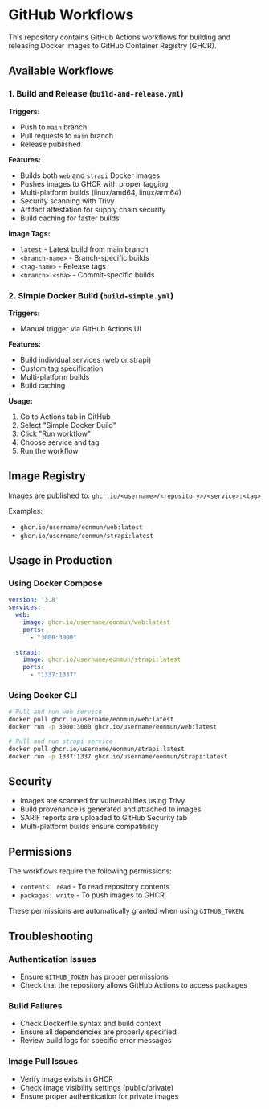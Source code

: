 # GitHub Workflows

This repository contains GitHub Actions workflows for building and releasing Docker images to GitHub Container Registry (GHCR).

## Available Workflows

### 1. Build and Release (`build-and-release.yml`)

**Triggers:**
- Push to `main` branch
- Pull requests to `main` branch  
- Release published

**Features:**
- Builds both `web` and `strapi` Docker images
- Pushes images to GHCR with proper tagging
- Multi-platform builds (linux/amd64, linux/arm64)
- Security scanning with Trivy
- Artifact attestation for supply chain security
- Build caching for faster builds

**Image Tags:**
- `latest` - Latest build from main branch
- `<branch-name>` - Branch-specific builds
- `<tag-name>` - Release tags
- `<branch>-<sha>` - Commit-specific builds

### 2. Simple Docker Build (`build-simple.yml`)

**Triggers:**
- Manual trigger via GitHub Actions UI

**Features:**
- Build individual services (web or strapi)
- Custom tag specification
- Multi-platform builds
- Build caching

**Usage:**
1. Go to Actions tab in GitHub
2. Select "Simple Docker Build"
3. Click "Run workflow"
4. Choose service and tag
5. Run the workflow

## Image Registry

Images are published to: `ghcr.io/<username>/<repository>/<service>:<tag>`

Examples:
- `ghcr.io/username/eonmun/web:latest`
- `ghcr.io/username/eonmun/strapi:latest`

## Usage in Production

### Using Docker Compose

```yaml
version: '3.8'
services:
  web:
    image: ghcr.io/username/eonmun/web:latest
    ports:
      - "3000:3000"
    
  strapi:
    image: ghcr.io/username/eonmun/strapi:latest
    ports:
      - "1337:1337"
```

### Using Docker CLI

```bash
# Pull and run web service
docker pull ghcr.io/username/eonmun/web:latest
docker run -p 3000:3000 ghcr.io/username/eonmun/web:latest

# Pull and run strapi service
docker pull ghcr.io/username/eonmun/strapi:latest
docker run -p 1337:1337 ghcr.io/username/eonmun/strapi:latest
```

## Security

- Images are scanned for vulnerabilities using Trivy
- Build provenance is generated and attached to images
- SARIF reports are uploaded to GitHub Security tab
- Multi-platform builds ensure compatibility

## Permissions

The workflows require the following permissions:
- `contents: read` - To read repository contents
- `packages: write` - To push images to GHCR

These permissions are automatically granted when using `GITHUB_TOKEN`.

## Troubleshooting

### Authentication Issues
- Ensure `GITHUB_TOKEN` has proper permissions
- Check that the repository allows GitHub Actions to access packages

### Build Failures
- Check Dockerfile syntax and build context
- Ensure all dependencies are properly specified
- Review build logs for specific error messages

### Image Pull Issues
- Verify image exists in GHCR
- Check image visibility settings (public/private)
- Ensure proper authentication for private images 